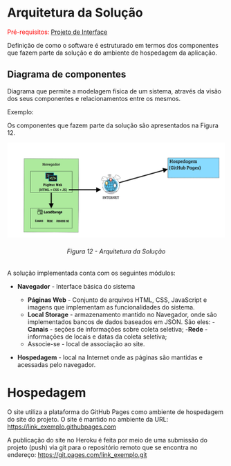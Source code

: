 # Arquitetura da Solução

<span style="color:red">Pré-requisitos: <a href="3-Projeto de Interface.md"> Projeto de Interface</a></span>

Definição de como o software é estruturado em termos dos componentes que fazem parte da solução e do ambiente de hospedagem da aplicação.

## Diagrama de componentes

Diagrama que permite a modelagem física de um sistema, através da visão dos seus componentes e relacionamentos entre os mesmos.

Exemplo: 

Os componentes que fazem parte da solução são apresentados na Figura 12.

![Diagrama de Componentes](img/arquitetura_da_solução.png.png)
###### <center>Figura 12 - Arquitetura da Solução</center>

A solução implementada conta com os seguintes módulos:
- **Navegador** - Interface básica do sistema  
  - **Páginas Web** - Conjunto de arquivos HTML, CSS, JavaScript e imagens que implementam as funcionalidades do sistema.
   - **Local Storage** - armazenamento mantido no Navegador, onde são implementados bancos de dados baseados em JSON. São eles: 
    -**Canais** - seções de informações sobre coleta seletiva;
    -**Rede** - informações de locais e datas da coleta seletiva;
    - Associe-se - local de associação ao site.

 - **Hospedagem** - local na Internet onde as páginas são mantidas e acessadas pelo navegador. 

# Hospedagem
O site utiliza a plataforma do GitHub Pages como ambiente de hospedagem do site do projeto. O site é mantido no ambiente da URL: https://link_exemplo.githubpages.com 

A publicação do site no Heroku é feita por meio de uma submissão do projeto (push) via git para o repositório remoto que se encontra no endereço: https://git.pages.com/link_exemplo.git

